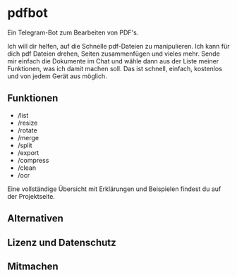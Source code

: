 # pdfbot
Ein Telegram-Bot zum Bearbeiten von PDF's.

Ich will dir helfen, auf die Schnelle pdf-Dateien zu manipulieren. Ich kann für dich pdf Dateien drehen, Seiten zusammenfügen und vieles mehr. Sende mir einfach die Dokumente im Chat und wähle dann aus der Liste meiner Funktionen, was ich damit machen soll. Das ist schnell, einfach, kostenlos und von jedem Gerät aus möglich. 

## Funktionen
* /list
* /resize
* /rotate
* /merge
* /split
* /export
* /compress
* /clean
* /ocr

Eine vollständige Übersicht mit Erklärungen und Beispielen findest du auf der Projektseite.
## Alternativen
## Lizenz und Datenschutz
## Mitmachen
